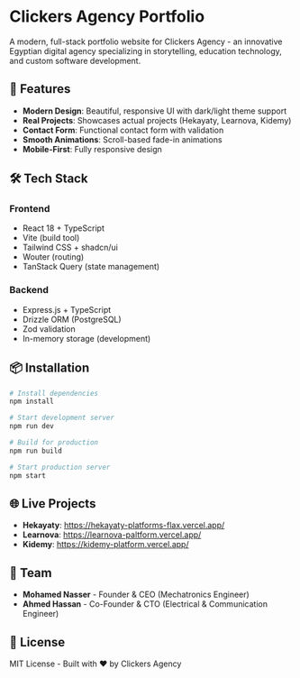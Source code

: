 # Clickers Agency Portfolio

A modern, full-stack portfolio website for Clickers Agency - an innovative Egyptian digital agency specializing in storytelling, education technology, and custom software development.

## 🚀 Features

- **Modern Design**: Beautiful, responsive UI with dark/light theme support
- **Real Projects**: Showcases actual projects (Hekayaty, Learnova, Kidemy)
- **Contact Form**: Functional contact form with validation
- **Smooth Animations**: Scroll-based fade-in animations
- **Mobile-First**: Fully responsive design

## 🛠️ Tech Stack

### Frontend
- React 18 + TypeScript
- Vite (build tool)
- Tailwind CSS + shadcn/ui
- Wouter (routing)
- TanStack Query (state management)

### Backend
- Express.js + TypeScript
- Drizzle ORM (PostgreSQL)
- Zod validation
- In-memory storage (development)

## 📦 Installation

```bash
# Install dependencies
npm install

# Start development server
npm run dev

# Build for production
npm run build

# Start production server
npm start
```

## 🌐 Live Projects

- **Hekayaty**: https://hekayaty-platforms-flax.vercel.app/
- **Learnova**: https://learnova-paltform.vercel.app/
- **Kidemy**: https://kidemy-platform.vercel.app/

## 👥 Team

- **Mohamed Nasser** - Founder & CEO (Mechatronics Engineer)
- **Ahmed Hassan** - Co-Founder & CTO (Electrical & Communication Engineer)

## 📄 License

MIT License - Built with ❤️ by Clickers Agency
